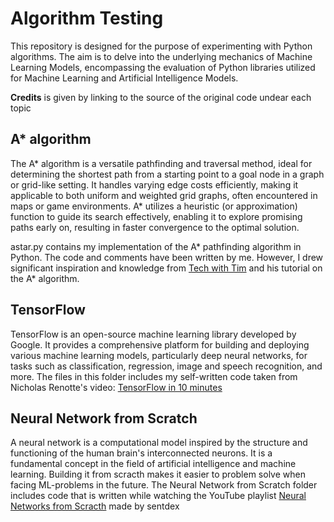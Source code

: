# Algorithm Testing
This repository is designed for the purpose of experimenting with Python algorithms. The aim is to delve into the underlying mechanics of Machine Learning Models, encompassing the evaluation of Python libraries utilized for Machine Learning and Artificial Intelligence Models.

**Credits** is given by linking to the source of the original code undear each topic

## A* algorithm 
The A* algorithm is a versatile pathfinding and traversal method, ideal for determining the shortest path from a starting point to a goal node in a graph or grid-like setting. It handles varying edge costs efficiently, making it applicable to both uniform and weighted grid graphs, often encountered in maps or game environments. A* utilizes a heuristic (or approximation) function to guide its search effectively, enabling it to explore promising paths early on, resulting in faster convergence to the optimal solution.

astar.py contains my implementation of the A* pathfinding algorithm in Python. The code and comments have been written by me. However, I drew significant inspiration and knowledge from [Tech with Tim](https://www.youtube.com/channel/UC4JX40jDee_tINbkjycV4Sg) and his tutorial on the A* algorithm.

## TensorFlow
TensorFlow is an open-source machine learning library developed by Google. It provides a comprehensive platform for building and deploying various machine learning models, particularly deep neural networks, for tasks such as classification, regression, image and speech recognition, and more. The files in this folder includes my self-written code taken from Nicholas Renotte's video: [TensorFlow in 10 minutes](https://www.youtube.com/watch?v=6_2hzRopPbQ)

## Neural Network from Scratch
A neural network is a computational model inspired by the structure and functioning of the human brain's interconnected neurons. It is a fundamental concept in the field of artificial intelligence and machine learning. Building it from scracth makes it easier to problem solve when facing ML-problems in the future. The Neural Network from Scratch folder includes code that is written while watching the YouTube playlist [Neural Networks from Scracth](https://www.youtube.com/playlist?list=PLQVvvaa0QuDcjD5BAw2DxE6OF2tius3V3) made by sentdex
